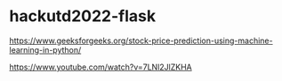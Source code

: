 # hackutd2022-flask

https://www.geeksforgeeks.org/stock-price-prediction-using-machine-learning-in-python/

https://www.youtube.com/watch?v=7LNl2JlZKHA
